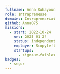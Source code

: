 ```yaml
---
fullname: Anna Ouhayoun
role: Intrapreneuse
domaine: Intraprenariat
github: AnnaO75
missions:
  - start: 2022-10-24
    end: 2025-01-24
    status: independent
    employer: Scopyleft
    startups:
      - signaux-faibles
badges:
  - segur
---
```


